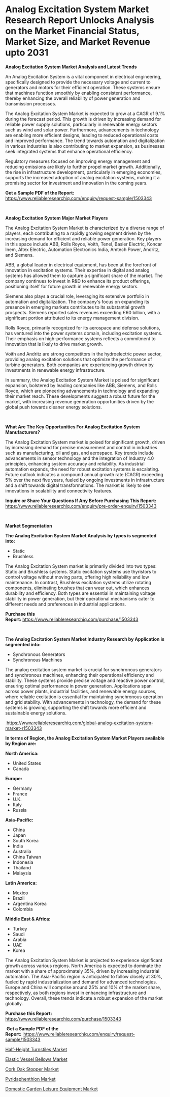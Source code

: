 <p><h1>Analog Excitation System Market Research Report Unlocks Analysis on the Market Financial Status, Market Size, and Market Revenue upto 2031</h1></p><p><strong>Analog Excitation System Market Analysis and Latest Trends</strong></p>
<p><p>An Analog Excitation System is a vital component in electrical engineering, specifically designed to provide the necessary voltage and current to generators and motors for their efficient operation. These systems ensure that machines function smoothly by enabling consistent performance, thereby enhancing the overall reliability of power generation and transmission processes.</p><p>The Analog Excitation System Market is expected to grow at a CAGR of 9.1% during the forecast period. This growth is driven by increasing demand for reliable power supply solutions, particularly in renewable energy sectors such as wind and solar power. Furthermore, advancements in technology are enabling more efficient designs, leading to reduced operational costs and improved performance. The trend towards automation and digitalization in various industries is also contributing to market expansion, as businesses seek integrated systems that enhance operational efficiency.</p><p>Regulatory measures focused on improving energy management and reducing emissions are likely to further propel market growth. Additionally, the rise in infrastructure development, particularly in emerging economies, supports the increased adoption of analog excitation systems, making it a promising sector for investment and innovation in the coming years.</p></p>
<p><strong>Get a Sample PDF of the Report:&nbsp;</strong> <a href="https://www.reliableresearchiq.com/enquiry/request-sample/1503343?utm_campaign=101&utm_medium=2&utm_source=Github&utm_content=ia&utm_term=27092024&utm_id=analog-excitation-system">https://www.reliableresearchiq.com/enquiry/request-sample/1503343</a></p>
<p>&nbsp;</p>
<p><strong>Analog Excitation System Major Market Players</strong></p>
<p><p>The Analog Excitation System Market is characterized by a diverse range of players, each contributing to a rapidly growing segment driven by the increasing demand for efficient and reliable power generation. Key players in this space include ABB, Rolls Royce, Voith, Tenel, Basler Electric, Koncar Inem, Altex Electric, Automation Electronics India, Amtech Power, Andritz, and Siemens.</p><p>ABB, a global leader in electrical equipment, has been at the forefront of innovation in excitation systems. Their expertise in digital and analog systems has allowed them to capture a significant share of the market. The company continues to invest in R&D to enhance its product offerings, positioning itself for future growth in renewable energy sectors.</p><p>Siemens also plays a crucial role, leveraging its extensive portfolio in automation and digitalization. The company's focus on expanding its presence in emerging markets contributes to its substantial growth prospects. Siemens reported sales revenues exceeding €60 billion, with a significant portion attributed to its energy management division.</p><p>Rolls Royce, primarily recognized for its aerospace and defense solutions, has ventured into the power systems domain, including excitation systems. Their emphasis on high-performance systems reflects a commitment to innovation that is likely to drive market growth.</p><p>Voith and Andritz are strong competitors in the hydroelectric power sector, providing analog excitation solutions that optimize the performance of turbine generators. Both companies are experiencing growth driven by investments in renewable energy infrastructure.</p><p>In summary, the Analog Excitation System Market is poised for significant expansion, bolstered by leading companies like ABB, Siemens, and Rolls Royce, which are pioneering advancements in technology and expanding their market reach. These developments suggest a robust future for the market, with increasing revenue generation opportunities driven by the global push towards cleaner energy solutions.</p></p>
<p>&nbsp;</p>
<p><strong>What Are The Key Opportunities For Analog Excitation System Manufacturers?</strong></p>
<p><p>The Analog Excitation System market is poised for significant growth, driven by increasing demand for precise measurement and control in industries such as manufacturing, oil and gas, and aerospace. Key trends include advancements in sensor technology and the integration of Industry 4.0 principles, enhancing system accuracy and reliability. As industrial automation expands, the need for robust excitation systems is escalating. Future outlook indicates a compound annual growth rate (CAGR) exceeding 5% over the next five years, fueled by ongoing investments in infrastructure and a shift towards digital transformations. The market is likely to see innovations in scalability and connectivity features.</p></p>
<p><strong>Inquire or Share Your Questions If Any Before Purchasing This Report:</strong> <a href="https://www.reliableresearchiq.com/enquiry/pre-order-enquiry/1503343?utm_campaign=101&utm_medium=2&utm_source=Github&utm_content=ia&utm_term=27092024&utm_id=analog-excitation-system">https://www.reliableresearchiq.com/enquiry/pre-order-enquiry/1503343</a></p>
<p>&nbsp;</p>
<p><strong>Market Segmentation</strong></p>
<p><strong>The Analog Excitation System Market Analysis by types is segmented into:</strong></p>
<p><ul><li>Static</li><li>Brushless</li></ul></p>
<p><p>The Analog Excitation System market is primarily divided into two types: Static and Brushless systems. Static excitation systems use thyristors to control voltage without moving parts, offering high reliability and low maintenance. In contrast, Brushless excitation systems utilize rotating components, eliminating brushes that can wear out, which enhances durability and efficiency. Both types are essential in maintaining voltage stability in power generation, but their operational mechanisms cater to different needs and preferences in industrial applications.</p></p>
<p><strong>Purchase this Report:&nbsp;</strong><a href="https://www.reliableresearchiq.com/purchase/1503343?utm_campaign=101&utm_medium=2&utm_source=Github&utm_content=ia&utm_term=27092024&utm_id=analog-excitation-system">https://www.reliableresearchiq.com/purchase/1503343</a></p>
<p>&nbsp;</p>
<p><strong>The Analog Excitation System Market Industry Research by Application is segmented into:</strong></p>
<p><ul><li>Synchronous Generators</li><li>Synchronous Machines</li></ul></p>
<p><p>The analog excitation system market is crucial for synchronous generators and synchronous machines, enhancing their operational efficiency and stability. These systems provide precise voltage and reactive power control, ensuring optimal performance in power generation. Applications span across power plants, industrial facilities, and renewable energy sources, where reliable excitation is essential for maintaining synchronous operation and grid stability. With advancements in technology, the demand for these systems is growing, supporting the shift towards more efficient and sustainable energy solutions.</p></p>
<p><a href="https://www.reliableresearchiq.com/global-analog-excitation-system-market-r1503343?utm_campaign=101&utm_medium=2&utm_source=Github&utm_content=ia&utm_term=27092024&utm_id=analog-excitation-system">&nbsp;https://www.reliableresearchiq.com/global-analog-excitation-system-market-r1503343</a></p>
<p><strong>In terms of Region, the Analog Excitation System Market Players available by Region are:</strong></p>
<p>
    <p> <strong> North America: </strong>
        <ul>
            <li>United States</li>
            <li>Canada</li>
        </ul>
        </p> 
    <p> <strong> Europe: </strong>
        <ul>
            <li>Germany</li>
            <li>France</li>
            <li>U.K.</li>
            <li>Italy</li>
            <li>Russia</li>
        </ul>
        </p> 
    <p> <strong> Asia-Pacific: </strong>
        <ul>
            <li>China</li>
            <li>Japan</li>
            <li>South Korea</li>
            <li>India</li>
            <li>Australia</li>
            <li>China Taiwan</li>
            <li>Indonesia</li>
            <li>Thailand</li>
            <li>Malaysia</li>
        </ul>
        </p> 
    <p> <strong> Latin America: </strong>
        <ul>
            <li>Mexico</li>
            <li>Brazil</li>
            <li>Argentina Korea</li>
            <li>Colombia</li>
        </ul>
        </p> 
    <p> <strong> Middle East & Africa: </strong>
        <ul>
            <li>Turkey</li>
            <li>Saudi</li>
            <li>Arabia</li>
            <li>UAE</li>
            <li>Korea</li>
        </ul>
    </p>
    </p>
<p><p>The Analog Excitation System Market is projected to experience significant growth across various regions. North America is expected to dominate the market with a share of approximately 35%, driven by increasing industrial automation. The Asia-Pacific region is anticipated to follow closely at 30%, fueled by rapid industrialization and demand for advanced technologies. Europe and China will comprise around 25% and 10% of the market share, respectively, as both regions invest in enhancing infrastructure and technology. Overall, these trends indicate a robust expansion of the market globally.</p></p>
<p><strong>Purchase this Report: </strong><a href="https://www.reliableresearchiq.com/purchase/1503343?utm_campaign=101&utm_medium=2&utm_source=Github&utm_content=ia&utm_term=27092024&utm_id=analog-excitation-system">https://www.reliableresearchiq.com/purchase/1503343</a></p>
<p>&nbsp;<strong>Get a Sample PDF of the Report:&nbsp;&nbsp;</strong><a href="https://www.reliableresearchiq.com/enquiry/request-sample/1503343?utm_campaign=101&utm_medium=2&utm_source=Github&utm_content=ia&utm_term=27092024&utm_id=analog-excitation-system">https://www.reliableresearchiq.com/enquiry/request-sample/1503343</a></p>
<p><strong></strong></p>
<p><p><a href="https://issuu.com/reportprime-2/docs/half-height-turnstiles-market-size-_30f1428654b79d?utm_campaign=101&utm_medium=2&utm_source=Github&utm_content=ia&utm_term=27092024&utm_id=analog-excitation-system">Half-Height Turnstiles Market</a></p><p><a href="https://github.com/Armeladukagjini693/Market-Research-Report-List-1/blob/main/elastic-vessel-bellows-market.md?utm_campaign=101&utm_medium=2&utm_source=Github&utm_content=ia&utm_term=27092024&utm_id=analog-excitation-system">Elastic Vessel Bellows Market</a></p><p><a href="https://github.com/irishfasticzg0/Market-Research-Report-List-1/blob/main/cork-oak-stopper-market.md?utm_campaign=101&utm_medium=2&utm_source=Github&utm_content=ia&utm_term=27092024&utm_id=analog-excitation-system">Cork Oak Stopper Market</a></p><p><a href="https://www.linkedin.com/pulse/strategic-market-insights-navigating-global-pyridaphenthion-9mg9e?trackingId=HnSA3dDsRlKrVAgkmozCUw%3D%3D&utm_campaign=101&utm_medium=2&utm_source=Github&utm_content=ia&utm_term=27092024&utm_id=analog-excitation-system">Pyridaphenthion Market</a></p><p><a href="https://issuu.com/reportprime-2/docs/domestic-garden-leisure-equipment-m_b3afa217e8ae9b?utm_campaign=101&utm_medium=2&utm_source=Github&utm_content=ia&utm_term=27092024&utm_id=analog-excitation-system">Domestic Garden Leisure Equipment Market</a></p></p>